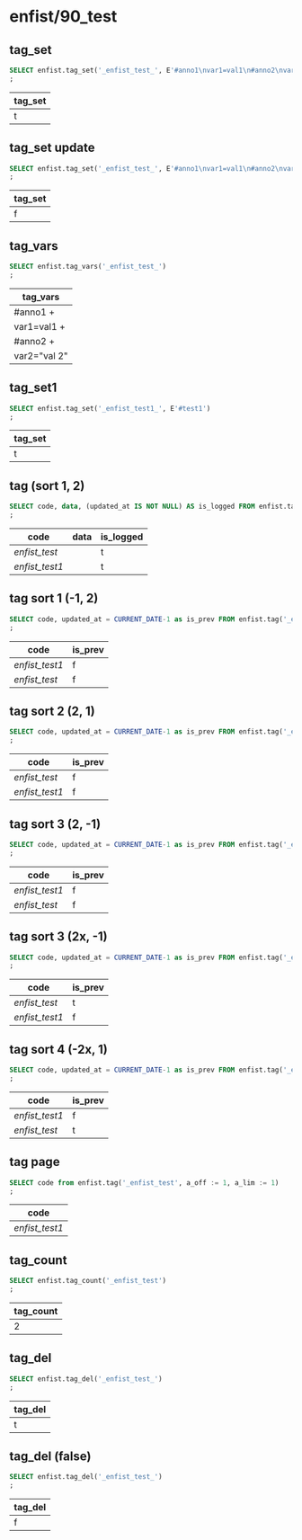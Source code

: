 #  enfist/90_test
## tag_set

```sql
SELECT enfist.tag_set('_enfist_test_', E'#anno1\nvar1=val1\n#anno2\nvar2="val 0"')
;
```
|tag_set 
|--------
|t

## tag_set update

```sql
SELECT enfist.tag_set('_enfist_test_', E'#anno1\nvar1=val1\n#anno2\nvar2="val 2"')
;
```
|tag_set 
|--------
|f

## tag_vars

```sql
SELECT enfist.tag_vars('_enfist_test_')
;
```
|  tag_vars   
|-------------
|#anno1      +
|var1=val1   +
|#anno2      +
|var2="val 2"

## tag_set1

```sql
SELECT enfist.tag_set('_enfist_test1_', E'#test1')
;
```
|tag_set 
|--------
|t

## tag (sort 1, 2)

```sql
SELECT code, data, (updated_at IS NOT NULL) AS is_logged FROM enfist.tag('_enfist_test')
;
```
|     code      | data | is_logged 
|---------------|------|-----------
|_enfist_test_  |      | t
|_enfist_test1_ |      | t

## tag sort 1 (-1, 2)

```sql
SELECT code, updated_at = CURRENT_DATE-1 as is_prev FROM enfist.tag('_enfist_test', a_sort := 1)
;
```
|     code      | is_prev 
|---------------|---------
|_enfist_test1_ | f
|_enfist_test_  | f

## tag sort 2 (2, 1)

```sql
SELECT code, updated_at = CURRENT_DATE-1 as is_prev FROM enfist.tag('_enfist_test', a_sort := 2)
;
```
|     code      | is_prev 
|---------------|---------
|_enfist_test_  | f
|_enfist_test1_ | f

## tag sort 3 (2, -1)

```sql
SELECT code, updated_at = CURRENT_DATE-1 as is_prev FROM enfist.tag('_enfist_test', a_sort := 3)
;
```
|     code      | is_prev 
|---------------|---------
|_enfist_test1_ | f
|_enfist_test_  | f

## tag sort 3 (2x, -1)

```sql
SELECT code, updated_at = CURRENT_DATE-1 as is_prev FROM enfist.tag('_enfist_test', a_sort := 3)
;
```
|     code      | is_prev 
|---------------|---------
|_enfist_test_  | t
|_enfist_test1_ | f

## tag sort 4 (-2x, 1)

```sql
SELECT code, updated_at = CURRENT_DATE-1 as is_prev FROM enfist.tag('_enfist_test', a_sort := 4)
;
```
|     code      | is_prev 
|---------------|---------
|_enfist_test1_ | f
|_enfist_test_  | t

## tag page

```sql
SELECT code from enfist.tag('_enfist_test', a_off := 1, a_lim := 1)
;
```
|     code      
|---------------
|_enfist_test1_

## tag_count

```sql
SELECT enfist.tag_count('_enfist_test')
;
```
|tag_count 
|----------
|        2

## tag_del

```sql
SELECT enfist.tag_del('_enfist_test_')
;
```
|tag_del 
|--------
|t

## tag_del (false)

```sql
SELECT enfist.tag_del('_enfist_test_')
;
```
|tag_del 
|--------
|f

